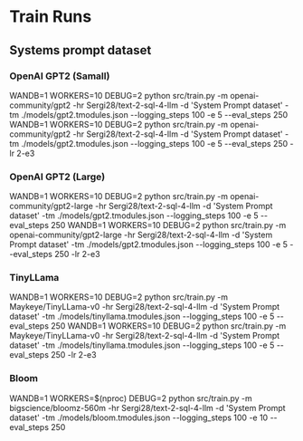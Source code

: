 # Train Runs

## Systems prompt dataset

### OpenAI GPT2 (Samall)

WANDB=1 WORKERS=10 DEBUG=2 python src/train.py -m openai-community/gpt2 -hr Sergi28/text-2-sql-4-llm -d 'System Prompt dataset' -tm ./models/gpt2.tmodules.json --logging_steps 100 -e 5 --eval_steps 250
WANDB=1 WORKERS=10 DEBUG=2 python src/train.py -m openai-community/gpt2 -hr Sergi28/text-2-sql-4-llm -d 'System Prompt dataset' -tm ./models/gpt2.tmodules.json --logging_steps 100 -e 5 --eval_steps 250 -lr 2-e3

### OpenAI GPT2 (Large)

WANDB=1 WORKERS=10 DEBUG=2 python src/train.py -m openai-community/gpt2-large -hr Sergi28/text-2-sql-4-llm -d 'System Prompt dataset' -tm ./models/gpt2.tmodules.json --logging_steps 100 -e 5 --eval_steps 250
WANDB=1 WORKERS=10 DEBUG=2 python src/train.py -m openai-community/gpt2-large -hr Sergi28/text-2-sql-4-llm -d 'System Prompt dataset' -tm ./models/gpt2.tmodules.json --logging_steps 100 -e 5 --eval_steps 250 -lr 2-e3

### TinyLLama

WANDB=1 WORKERS=10 DEBUG=2 python src/train.py -m Maykeye/TinyLLama-v0 -hr Sergi28/text-2-sql-4-llm -d 'System Prompt dataset' -tm ./models/tinyllama.tmodules.json --logging_steps 100 -e 5 --eval_steps 250
WANDB=1 WORKERS=10 DEBUG=2 python src/train.py -m Maykeye/TinyLLama-v0 -hr Sergi28/text-2-sql-4-llm -d 'System Prompt dataset' -tm ./models/tinyllama.tmodules.json --logging_steps 100 -e 5 --eval_steps 250 -lr 2-e3

### Bloom

WANDB=1 WORKERS=$(nproc) DEBUG=2 python src/train.py -m bigscience/bloomz-560m -hr Sergi28/text-2-sql-4-llm -d 'System Prompt dataset' -tm ./models/bloom.tmodules.json --logging_steps 100 -e 10 --eval_steps 250
